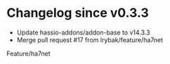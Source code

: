 # Changelog since v0.3.3
- Update hassio-addons/addon-base to v14.3.3 
- Merge pull request #17 from lrybak/feature/ha7net

Feature/ha7net 
